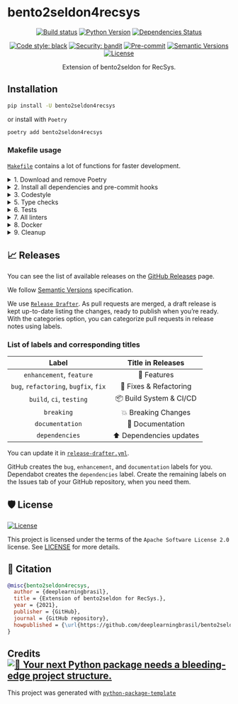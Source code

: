 # bento2seldon4recsys

<div align="center">

[![Build status](https://github.com/deeplearningbrasil/bento2seldon4recsys/workflows/build/badge.svg?branch=master&event=push)](https://github.com/deeplearningbrasil/bento2seldon4recsys/actions?query=workflow%3Abuild)
[![Python Version](https://img.shields.io/pypi/pyversions/bento2seldon4recsys.svg)](https://pypi.org/project/bento2seldon4recsys/)
[![Dependencies Status](https://img.shields.io/badge/dependencies-up%20to%20date-brightgreen.svg)](https://github.com/deeplearningbrasil/bento2seldon4recsys/pulls?utf8=%E2%9C%93&q=is%3Apr%20author%3Aapp%2Fdependabot)

[![Code style: black](https://img.shields.io/badge/code%20style-black-000000.svg)](https://github.com/psf/black)
[![Security: bandit](https://img.shields.io/badge/security-bandit-green.svg)](https://github.com/PyCQA/bandit)
[![Pre-commit](https://img.shields.io/badge/pre--commit-enabled-brightgreen?logo=pre-commit&logoColor=white)](https://github.com/deeplearningbrasil/bento2seldon4recsys/blob/master/.pre-commit-config.yaml)
[![Semantic Versions](https://img.shields.io/badge/%20%20%F0%9F%93%A6%F0%9F%9A%80-semantic--versions-e10079.svg)](https://github.com/deeplearningbrasil/bento2seldon4recsys/releases)
[![License](https://img.shields.io/github/license/deeplearningbrasil/bento2seldon4recsys)](https://github.com/deeplearningbrasil/bento2seldon4recsys/blob/master/LICENSE)

Extension of bento2seldon for RecSys.

</div>

## Installation

```bash
pip install -U bento2seldon4recsys
```

or install with `Poetry`

```bash
poetry add bento2seldon4recsys
```



### Makefile usage

[`Makefile`](https://github.com/deeplearningbrasil/bento2seldon4recsys/blob/master/Makefile) contains a lot of functions for faster development.

<details>
<summary>1. Download and remove Poetry</summary>
<p>

To download and install Poetry run:

```bash
make poetry-download
```

To uninstall

```bash
make poetry-remove
```

</p>
</details>

<details>
<summary>2. Install all dependencies and pre-commit hooks</summary>
<p>

Install requirements:

```bash
make install
```

Pre-commit hooks coulb be installed after `git init` via

```bash
make pre-commit-install
```

</p>
</details>

<details>
<summary>3. Codestyle</summary>
<p>

Automatic formatting uses `pyupgrade`, `isort` and `black`.

```bash
make codestyle

# or use synonym
make formatting
```

Codestyle checks only, without rewriting files:

```bash
make check-codestyle
```

> Note: `check-codestyle` uses `isort`, `black` and `darglint` library

<details>
<summary>4. Code security</summary>
<p>

```bash
make check-safety
```

This command launches `Poetry` integrity checks as well as identifies security issues with `Safety` and `Bandit`.

```bash
make check-safety
```

</p>
</details>

</p>
</details>

<details>
<summary>5. Type checks</summary>
<p>

Run `mypy` static type checker

```bash
make mypy
```

</p>
</details>

<details>
<summary>6. Tests</summary>
<p>

Run `pytest`

```bash
make test
```

</p>
</details>

<details>
<summary>7. All linters</summary>
<p>

Of course there is a command to ~~rule~~ run all linters in one:

```bash
make lint
```

the same as:

```bash
make test && make check-codestyle && make mypy && make check-safety
```

</p>
</details>

<details>
<summary>8. Docker</summary>
<p>

```bash
make docker-build
```

which is equivalent to:

```bash
make docker-build VERSION=latest
```

Remove docker image with

```bash
make docker-remove
```

More information [about docker](https://github.com/deeplearningbrasil/bento2seldon4recsys/tree/master/docker).

</p>
</details>

<details>
<summary>9. Cleanup</summary>
<p>
Delete pycache files

```bash
make pycache-remove
```

Remove package build

```bash
make build-remove
```

Or to remove pycache, build and docker image run:

```bash
make clean-all
```

</p>
</details>

## 📈 Releases

You can see the list of available releases on the [GitHub Releases](https://github.com/deeplearningbrasil/bento2seldon4recsys/releases) page.

We follow [Semantic Versions](https://semver.org/) specification.

We use [`Release Drafter`](https://github.com/marketplace/actions/release-drafter). As pull requests are merged, a draft release is kept up-to-date listing the changes, ready to publish when you’re ready. With the categories option, you can categorize pull requests in release notes using labels.

### List of labels and corresponding titles

|               **Label**               |  **Title in Releases**  |
| :-----------------------------------: | :---------------------: |
|       `enhancement`, `feature`        |       🚀 Features       |
| `bug`, `refactoring`, `bugfix`, `fix` | 🔧 Fixes & Refactoring  |
|       `build`, `ci`, `testing`        | 📦 Build System & CI/CD |
|              `breaking`               |   💥 Breaking Changes   |
|            `documentation`            |    📝 Documentation     |
|            `dependencies`             | ⬆️ Dependencies updates |

You can update it in [`release-drafter.yml`](https://github.com/deeplearningbrasil/bento2seldon4recsys/blob/master/.github/release-drafter.yml).

GitHub creates the `bug`, `enhancement`, and `documentation` labels for you. Dependabot creates the `dependencies` label. Create the remaining labels on the Issues tab of your GitHub repository, when you need them.

## 🛡 License

[![License](https://img.shields.io/github/license/deeplearningbrasil/bento2seldon4recsys)](https://github.com/deeplearningbrasil/bento2seldon4recsys/blob/master/LICENSE)

This project is licensed under the terms of the `Apache Software License 2.0` license. See [LICENSE](https://github.com/deeplearningbrasil/bento2seldon4recsys/blob/master/LICENSE) for more details.

## 📃 Citation

```bibtex
@misc{bento2seldon4recsys,
  author = {deeplearningbrasil},
  title = {Extension of bento2seldon for RecSys.},
  year = {2021},
  publisher = {GitHub},
  journal = {GitHub repository},
  howpublished = {\url{https://github.com/deeplearningbrasil/bento2seldon4recsys}}
}
```

## Credits [![🚀 Your next Python package needs a bleeding-edge project structure.](https://img.shields.io/badge/python--package--template-%F0%9F%9A%80-brightgreen)](https://github.com/TezRomacH/python-package-template)

This project was generated with [`python-package-template`](https://github.com/TezRomacH/python-package-template)
